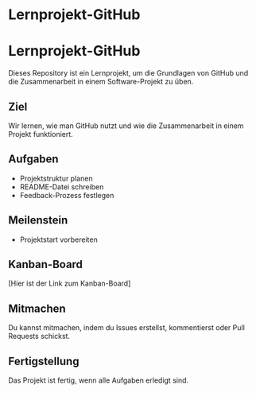 # Lernprojekt-GitHub
# Lernprojekt-GitHub

Dieses Repository ist ein Lernprojekt, um die Grundlagen von GitHub und die Zusammenarbeit in einem Software-Projekt zu üben.

## Ziel

Wir lernen, wie man GitHub nutzt und wie die Zusammenarbeit in einem Projekt funktioniert.

## Aufgaben

*   Projektstruktur planen
*   README-Datei schreiben
*   Feedback-Prozess festlegen

## Meilenstein

*   Projektstart vorbereiten

## Kanban-Board

[Hier ist der Link zum Kanban-Board]

## Mitmachen

Du kannst mitmachen, indem du Issues erstellst, kommentierst oder Pull Requests schickst.

## Fertigstellung

Das Projekt ist fertig, wenn alle Aufgaben erledigt sind.


